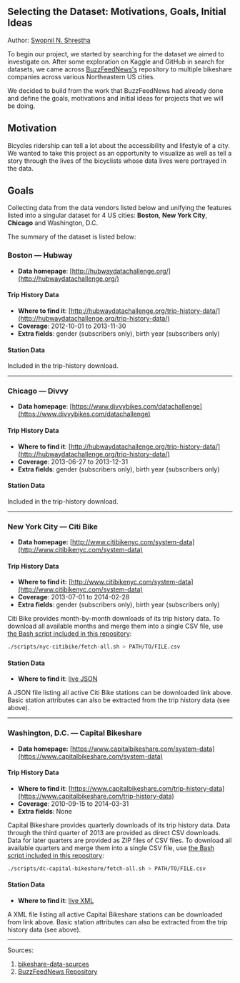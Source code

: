 ## Selecting the Dataset: Motivations, Goals, Initial Ideas
Author: [Swopnil N. Shrestha](https://github.com/swopnilnep)


To begin our project, we started by searching for the dataset we aimed to investigate on. After some exploration on Kaggle and GitHub in search for datasets, we came across [BuzzFeedNews's](https://github.com/BuzzFeedNews) repository to multiple bikeshare companies across various Northeastern US cities. 

We decided to build from the work that BuzzFeedNews had already done and define the goals, motivations and initial ideas for projects that we will be doing.

## Motivation

Bicycles ridership can tell a lot about the accessibility and lifestyle of a city. We wanted to take this project as an opportunity to visualize as well as tell a story through the lives of the bicyclists whose data lives were portrayed in the data. 

## Goals

Collecting data from the data vendors listed below and unifying the features listed into a singular dataset for 4 US cities: __Boston__, __New York City__, __Chicago__ and Washington, D.C. 

The summary of the dataset is listed below:


### Boston — Hubway

- __Data homepage__: [http://hubwaydatachallenge.org/](http://hubwaydatachallenge.org/)

#### Trip History Data

- __Where to find it__: [http://hubwaydatachallenge.org/trip-history-data/](http://hubwaydatachallenge.org/trip-history-data/)
- __Coverage__: 2012-10-01 to 2013-11-30
- __Extra fields__: gender (subscribers only), birth year (subscribers only)

#### Station Data

Included in the trip-history download.

---

### Chicago — Divvy

- __Data homepage__: [https://www.divvybikes.com/datachallenge](https://www.divvybikes.com/datachallenge)

#### Trip History Data

- __Where to find it__: [http://hubwaydatachallenge.org/trip-history-data/](http://hubwaydatachallenge.org/trip-history-data/)
- __Coverage__: 2013-06-27 to 2013-12-31
- __Extra fields__: gender (subscribers only), birth year (subscribers only)

#### Station Data

Included in the trip-history download.

---

### New York City — Citi Bike

- __Data homepage:__ [http://www.citibikenyc.com/system-data](http://www.citibikenyc.com/system-data)

#### Trip History Data

- __Where to find it:__ [http://www.citibikenyc.com/system-data](http://www.citibikenyc.com/system-data)
- __Coverage__: 2013-07-01 to 2014-02-28
- __Extra fields__: gender (subscribers only), birth year (subscribers only)

Citi Bike provides month-by-month downloads of its trip history data. To download all available months and merge them into a single CSV file, use [the Bash script included in this repository](scripts/nyc-citibike/fetch-all.sh):

```sh
./scripts/nyc-citibike/fetch-all.sh > PATH/TO/FILE.csv
```

#### Station Data

- __Where to find it__: [live JSON](http://www.citibikenyc.com/stations/json)

A JSON file listing all active Citi Bike stations can be downloaded link above. Basic station attributes can also be extracted from the trip history data (see above).

---

### Washington, D.C. — Capital Bikeshare

- __Data homepage:__ [https://www.capitalbikeshare.com/system-data](https://www.capitalbikeshare.com/system-data)

#### Trip History Data

- __Where to find it__: [https://www.capitalbikeshare.com/trip-history-data](https://www.capitalbikeshare.com/trip-history-data)
- __Coverage__: 2010-09-15 to 2014-03-31
- __Extra fields__: None

Capital Bikeshare provides quarterly downloads of its trip history data. Data through the third quarter of 2013 are provided as direct CSV downloads. Data for later quarters are provided as ZIP files of CSV files. To download all available quarters and merge them into a single CSV file, use [the Bash script included in this repository](scripts/dc-capital-bikeshare/fetch-all.sh):

```sh
./scripts/dc-capital-bikeshare/fetch-all.sh > PATH/TO/FILE.csv
```

#### Station Data

- __Where to find it__: [live XML](https://www.capitalbikeshare.com/data/stations/bikeStations.xml)

A XML file listing all active Capital Bikeshare stations can be downloaded from link above. Basic station attributes can also be extracted from the trip history data (see above).

---

Sources: 
1. [bikeshare-data-sources](https://github.com/BuzzFeedNews/bikeshare-data-sources)
1. [BuzzFeedNews Repository](https://github.com/BuzzFeedNews)
